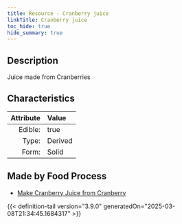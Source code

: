 ```yaml
---
title: Resource - Cranberry juice
linkTitle: Cranberry juice
toc_hide: true
hide_summary: true
---
```

<!-- This is generated by the MarsSim HelpGenertor, do not edit. -->

## Description
Juice made from Cranberries

## Characteristics

| Attribute      | Value |
|--------:|:------|
|Edible:|true|
|Type:|Derived|
|Form:|Solid|
 



## Made by Food Process

- [Make Cranberry Juice from Cranberry](/docs/definitions/food/make-cranberry-juice-from-cranberry)

    


{{< definition-tail version="3.9.0" generatedOn="2025-03-08T21:34:45.1684317" >}}


